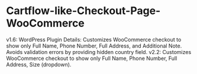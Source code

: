 # Cartflow-like-Checkout-Page-WooCommerce
v1.6: WordPress Plugin Details: Customizes WooCommerce checkout to show only Full Name, Phone Number, Full Address, and Additional Note. Avoids validation errors by providing hidden country field.
v2.2: Customizes WooCommerce checkout to show only Full Name, Phone Number, Full Address, Size (dropdown).
